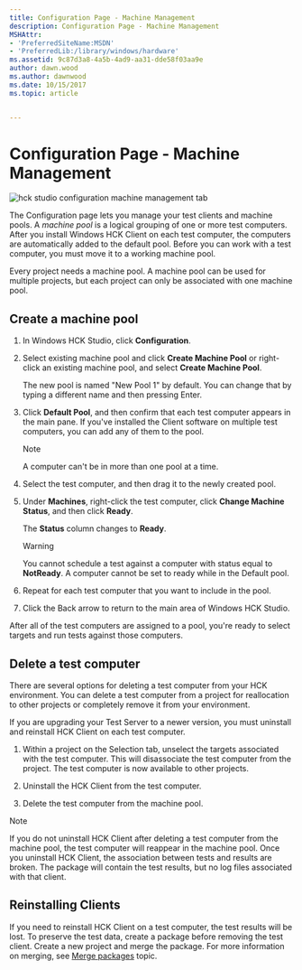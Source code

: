 ```yaml
---
title: Configuration Page - Machine Management
description: Configuration Page - Machine Management
MSHAttr:
- 'PreferredSiteName:MSDN'
- 'PreferredLib:/library/windows/hardware'
ms.assetid: 9c87d3a8-4a5b-4ad9-aa31-dde58f03aa9e
author: dawn.wood
ms.author: dawnwood
ms.date: 10/15/2017
ms.topic: article


---
```


# Configuration Page - Machine Management


![hck studio configuration machine management tab](images/hck-winb-studio-configuration-machinem.png)

The Configuration page lets you manage your test clients and machine pools. A *machine pool* is a logical grouping of one or more test computers. After you install Windows HCK Client on each test computer, the computers are automatically added to the default pool. Before you can work with a test computer, you must move it to a working machine pool.

Every project needs a machine pool. A machine pool can be used for multiple projects, but each project can only be associated with one machine pool.

## <span id="Create_a_machine_pool"></span><span id="create_a_machine_pool"></span><span id="CREATE_A_MACHINE_POOL"></span>Create a machine pool


1. In Windows HCK Studio, click **Configuration**.

2. Select existing machine pool and click **Create Machine Pool** or right-click an existing machine pool, and select **Create Machine Pool**.

   The new pool is named "New Pool 1" by default. You can change that by typing a different name and then pressing Enter.

3. Click **Default Pool**, and then confirm that each test computer appears in the main pane. If you've installed the Client software on multiple test computers, you can add any of them to the pool.

   > [!NOTE]
   > 
   > A computer can't be in more than one pool at a time.

     

4. Select the test computer, and then drag it to the newly created pool.

5. Under **Machines**, right-click the test computer, click **Change Machine Status**, and then click **Ready**.

   The **Status** column changes to **Ready**.

   > [!WARNING]
   > 
   > You cannot schedule a test against a computer with status equal to **NotReady**. A computer cannot be set to ready while in the Default pool.

     

6. Repeat for each test computer that you want to include in the pool.

7. Click the Back arrow to return to the main area of Windows HCK Studio.

After all of the test computers are assigned to a pool, you're ready to select targets and run tests against those computers.

## <span id="Delete_a_test_computer"></span><span id="delete_a_test_computer"></span><span id="DELETE_A_TEST_COMPUTER"></span>Delete a test computer


There are several options for deleting a test computer from your HCK environment. You can delete a test computer from a project for reallocation to other projects or completely remove it from your environment.

If you are upgrading your Test Server to a newer version, you must uninstall and reinstall HCK Client on each test computer.

1.  Within a project on the Selection tab, unselect the targets associated with the test computer. This will disassociate the test computer from the project. The test computer is now available to other projects.

2.  Uninstall the HCK Client from the test computer.

3.  Delete the test computer from the machine pool.

> [!NOTE]
> 
> If you do not uninstall HCK Client after deleting a test computer from the machine pool, the test computer will reappear in the machine pool. Once you uninstall HCK Client, the association between tests and results are broken. The package will contain the test results, but no log files associated with that client.

 

## <span id="Reinstalling_Clients"></span><span id="reinstalling_clients"></span><span id="REINSTALLING_CLIENTS"></span>Reinstalling Clients


If you need to reinstall HCK Client on a test computer, the test results will be lost. To preserve the test data, create a package before removing the test client. Create a new project and merge the package. For more information on merging, see [Merge packages](merge-packages.md) topic.

 

 






